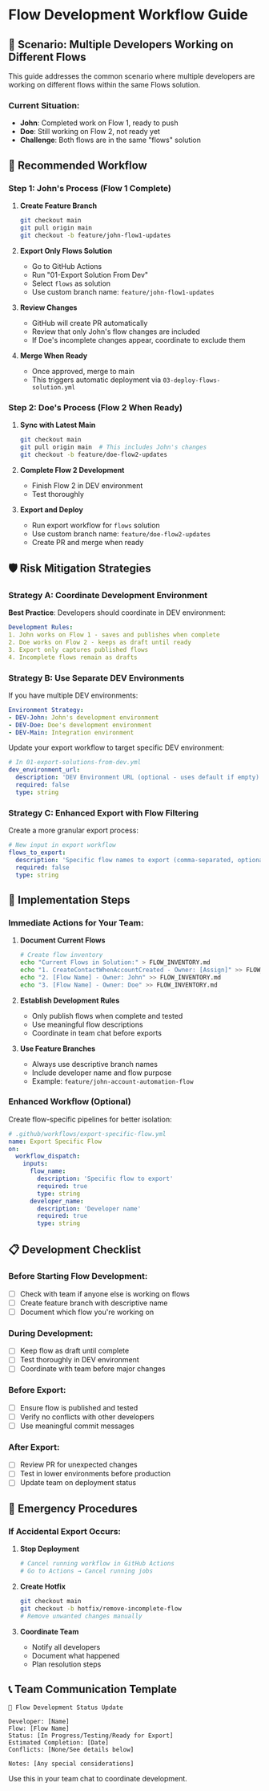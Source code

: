 # Flow Development Workflow Guide

## 🎯 Scenario: Multiple Developers Working on Different Flows

This guide addresses the common scenario where multiple developers are working on different flows within the same Flows solution.

### **Current Situation:**
- **John**: Completed work on Flow 1, ready to push
- **Doe**: Still working on Flow 2, not ready yet
- **Challenge**: Both flows are in the same "flows" solution

## 🔄 **Recommended Workflow**

### **Step 1: John's Process (Flow 1 Complete)**

1. **Create Feature Branch**
   ```bash
   git checkout main
   git pull origin main
   git checkout -b feature/john-flow1-updates
   ```

2. **Export Only Flows Solution**
   - Go to GitHub Actions
   - Run "01-Export Solution From Dev" 
   - Select `flows` as solution
   - Use custom branch name: `feature/john-flow1-updates`

3. **Review Changes**
   - GitHub will create PR automatically
   - Review that only John's flow changes are included
   - If Doe's incomplete changes appear, coordinate to exclude them

4. **Merge When Ready**
   - Once approved, merge to main
   - This triggers automatic deployment via `03-deploy-flows-solution.yml`

### **Step 2: Doe's Process (Flow 2 When Ready)**

1. **Sync with Latest Main**
   ```bash
   git checkout main
   git pull origin main  # This includes John's changes
   git checkout -b feature/doe-flow2-updates
   ```

2. **Complete Flow 2 Development**
   - Finish Flow 2 in DEV environment
   - Test thoroughly

3. **Export and Deploy**
   - Run export workflow for `flows` solution
   - Use custom branch name: `feature/doe-flow2-updates`
   - Create PR and merge when ready

## 🛡️ **Risk Mitigation Strategies**

### **Strategy A: Coordinate Development Environment**

**Best Practice**: Developers should coordinate in DEV environment:

```yaml
Development Rules:
1. John works on Flow 1 - saves and publishes when complete
2. Doe works on Flow 2 - keeps as draft until ready
3. Export only captures published flows
4. Incomplete flows remain as drafts
```

### **Strategy B: Use Separate DEV Environments**

If you have multiple DEV environments:

```yaml
Environment Strategy:
- DEV-John: John's development environment
- DEV-Doe: Doe's development environment  
- DEV-Main: Integration environment
```

Update your export workflow to target specific DEV environment:

```yaml
# In 01-export-solutions-from-dev.yml
dev_environment_url:
  description: 'DEV Environment URL (optional - uses default if empty)'
  required: false
  type: string
```

### **Strategy C: Enhanced Export with Flow Filtering**

Create a more granular export process:

```yaml
# New input in export workflow
flows_to_export:
  description: 'Specific flow names to export (comma-separated, optional)'
  required: false
  type: string
```

## 🔧 **Implementation Steps**

### **Immediate Actions for Your Team:**

1. **Document Current Flows**
   ```bash
   # Create flow inventory
   echo "Current Flows in Solution:" > FLOW_INVENTORY.md
   echo "1. CreateContactWhenAccountCreated - Owner: [Assign]" >> FLOW_INVENTORY.md
   echo "2. [Flow Name] - Owner: John" >> FLOW_INVENTORY.md  
   echo "3. [Flow Name] - Owner: Doe" >> FLOW_INVENTORY.md
   ```

2. **Establish Development Rules**
   - Only publish flows when complete and tested
   - Use meaningful flow descriptions
   - Coordinate in team chat before exports

3. **Use Feature Branches**
   - Always use descriptive branch names
   - Include developer name and flow purpose
   - Example: `feature/john-account-automation-flow`

### **Enhanced Workflow (Optional)**

Create flow-specific pipelines for better isolation:

```yaml
# .github/workflows/export-specific-flow.yml
name: Export Specific Flow
on:
  workflow_dispatch:
    inputs:
      flow_name:
        description: 'Specific flow to export'
        required: true
        type: string
      developer_name:
        description: 'Developer name'
        required: true
        type: string
```

## 📋 **Development Checklist**

### **Before Starting Flow Development:**
- [ ] Check with team if anyone else is working on flows
- [ ] Create feature branch with descriptive name
- [ ] Document which flow you're working on

### **During Development:**
- [ ] Keep flow as draft until complete
- [ ] Test thoroughly in DEV environment
- [ ] Coordinate with team before major changes

### **Before Export:**
- [ ] Ensure flow is published and tested
- [ ] Verify no conflicts with other developers
- [ ] Use meaningful commit messages

### **After Export:**
- [ ] Review PR for unexpected changes
- [ ] Test in lower environments before production
- [ ] Update team on deployment status

## 🚨 **Emergency Procedures**

### **If Accidental Export Occurs:**

1. **Stop Deployment**
   ```bash
   # Cancel running workflow in GitHub Actions
   # Go to Actions → Cancel running jobs
   ```

2. **Create Hotfix**
   ```bash
   git checkout main
   git checkout -b hotfix/remove-incomplete-flow
   # Remove unwanted changes manually
   ```

3. **Coordinate Team**
   - Notify all developers
   - Document what happened
   - Plan resolution steps

## 📞 **Team Communication Template**

```
🔄 Flow Development Status Update

Developer: [Name]
Flow: [Flow Name]  
Status: [In Progress/Testing/Ready for Export]
Estimated Completion: [Date]
Conflicts: [None/See details below]

Notes: [Any special considerations]
```

Use this in your team chat to coordinate development.
